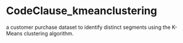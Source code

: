 # CodeClause_kmeanclustering
a customer purchase dataset to identify distinct segments using the K-Means clustering algorithm.
